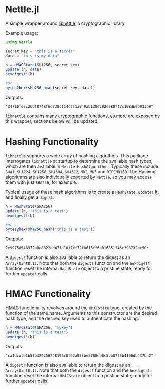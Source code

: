 Nettle.jl
=========

A simple wrapper around [libnettle](http://www.lysator.liu.se/~nisse/nettle/nettle.html), a cryptographic library.

Example usage:
```julia
using Nettle

secret_key = "this is a secret"
data = "this is my data"

h = HMACState(SHA256, secret_key)
update!(h, data)
hexdigest!(h)

#or...
bytes2hex(sha256_hmac(secret_key, data))
```

Outputs:

```
"34716fd7c26bf0748f6d730cf14cff1a049ab130e292e9807f7c108dbeb933b9"
```

`libnettle` contains many cryptographic functions, as more are exposed by this wrapper, sections below will be updated.

Hashing Functionality
=====================

`libnettle` supports a wide array of hashing algorithms.  This package interrogates `libnettle` at startup to determine the available hash types, which are then available in `Nettle.HashAlgorithms`.  Typically these include `SHA1`, `SHA224`, `SHA256`, `SHA384`, `SHA512`, `MD2`, `MD5` and `RIPEMD160`.  The Hashing algorithms are also individually exported by `Nettle`, so you may access them with just `SHA256`, for example.

Typical usage of these hash algorithms is to create a `HashState`, `update!` it, and finally get a `digest`:

```julia
h = HashState(SHA256)
update!(h, "this is a test")
hexdigest!(h)

#or...
bytes2hex(sha256_hash("this is a test"))
```

Outputs:

```
2e99758548972a8e8822ad47fa1017ff72f06f3ff6a016851f45c398732bc50c
```

A `digest!` function is also available to return the digest as an `Array(Uint8,1)`.  Note that both the `digest!` function and the `hexdigest!` function reset the internal `HashState` object to a pristine state, ready for further `update!` calls.


HMAC Functionality
==================
[HMAC](http://en.wikipedia.org/wiki/Hash-based_message_authentication_code) functionality revolves around the `HMACState` type, created by the function of the same name.  Arguments to this constructor are the desired hash type, and the desired key used to authenticate the hashing:

```julia
h = HMACState(SHA256, "mykey")
update!(h, "this is a test")
hexdigest!(h)
```

Outputs:

```
"ca1dcafe1b5fb329256248196c0f92a95fbe3788db6c5cb0775b4106db437ba2"
```

A `digest!` function is also available to return the digest as an `Array(Uint8,1)`.  Note that both the `digest!` function and the `hexdigest!` function reset the internal `HMACState` object to a pristine state, ready for further `update!` calls.
